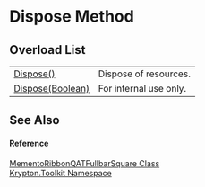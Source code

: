 # Dispose Method


## Overload List
<table>
<tr>
<td><a href="052023e9-566d-7d13-8027-b333c5864ad8.md">Dispose()</a></td>
<td>Dispose of resources.</td></tr>
<tr>
<td><a href="70b70693-1a36-927d-1f0a-a72b95fd65ec.md">Dispose(Boolean)</a></td>
<td>For internal use only.</td></tr>
</table>

## See Also


#### Reference
<a href="feea7a71-8ccd-692f-f73d-9c18a553c1a2.md">MementoRibbonQATFullbarSquare Class</a>  
<a href="79d2eac2-21f4-54ff-7552-b20c33c30600.md">Krypton.Toolkit Namespace</a>  
